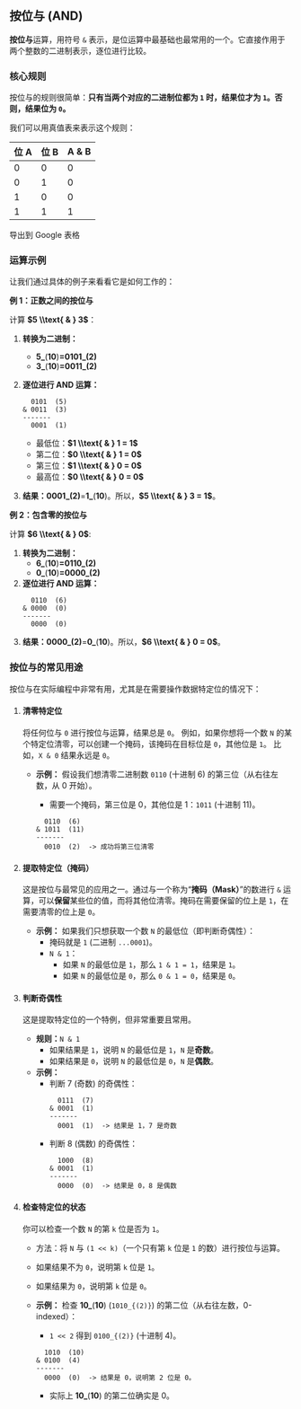 ## 按位与 (AND)

**按位与**运算，用符号 `&` 表示，是位运算中最基础也最常用的一个。它直接作用于两个整数的二进制表示，逐位进行比较。

### 核心规则

按位与的规则很简单：**只有当两个对应的二进制位都为 `1` 时，结果位才为 `1`。否则，结果位为 `0`。**

我们可以用真值表来表示这个规则：

| 位 A | 位 B | A & B |
| :--- | :--- | :---- |
| 0    | 0    | 0     |
| 0    | 1    | 0     |
| 1    | 0    | 0     |
| 1    | 1    | 1     |

导出到 Google 表格

### 运算示例

让我们通过具体的例子来看看它是如何工作的：

**例 1：正数之间的按位与**

计算 **\$5 \\\\text{ & } 3\$**：

1. **转换为二进制：**

   * **5\_**(**10**)**=**0101\_**(**2**)**
   * **3\_**(**10**)**=**0011\_**(**2**)**
2. **逐位进行 AND 运算：**

   ```
     0101  (5)
   & 0011  (3)
   -------
     0001  (1)
   ```

   * 最低位：**\$1 \\\\text{ & } 1 = 1\$**
   * 第二位：**\$0 \\\\text{ & } 1 = 0\$**
   * 第三位：**\$1 \\\\text{ & } 0 = 0\$**
   * 最高位：**\$0 \\\\text{ & } 0 = 0\$**
3. **结果：**0001\_**(**2**)**=**1\_**(**10**)。所以，**\$5 \\\\text{ & } 3 = 1\$**。

**例 2：包含零的按位与**

计算 **\$6 \\\\text{ & } 0\$**:

1. **转换为二进制：**
   * **6\_**(**10**)**=**0110\_**(**2**)**
   * **0\_**(**10**)**=**0000\_**(**2**)**
2. **逐位进行 AND 运算：**
   ```
     0110  (6)
   & 0000  (0)
   -------
     0000  (0)
   ```
3. **结果：**0000\_**(**2**)**=**0\_**(**10**)。所以，**\$6 \\\\text{ & } 0 = 0\$**。

### 按位与的常见用途

按位与在实际编程中非常有用，尤其是在需要操作数据特定位的情况下：

1. #### **清零特定位**

   将任何位与 `0` 进行按位与运算，结果总是 `0`。 例如，如果你想将一个数 `N` 的某个特定位清零，可以创建一个掩码，该掩码在目标位是 `0`，其他位是 `1`。 比如，`X & 0` 结果永远是 `0`。


   * **示例：** 假设我们想清零二进制数 `0110` (十进制 6) 的第三位（从右往左数，从 0 开始）。

     * 需要一个掩码，第三位是 0，其他位是 1：`1011` (十进制 11)。 <!-- end list -->

     ```
       0110  (6)
     & 1011  (11)
     -------
       0010  (2)  -> 成功将第三位清零
     ```
2. #### **提取特定位（掩码）**

   这是按位与最常见的应用之一。通过与一个称为“**掩码（Mask）**”的数进行 `&` 运算，可以**保留**某些位的值，而将其他位清零。掩码在需要保留的位上是 `1`，在需要清零的位上是 `0`。


   * **示例：** 如果我们只想获取一个数 `N` 的最低位（即判断奇偶性）：
     * 掩码就是 `1` (二进制 `...0001`)。
     * `N & 1`：
       * 如果 `N` 的最低位是 `1`，那么 `1 & 1 = 1`，结果是 `1`。
       * 如果 `N` 的最低位是 `0`，那么 `0 & 1 = 0`，结果是 `0`。
3. #### **判断奇偶性**

   这是提取特定位的一个特例，但非常重要且常用。


   * **规则：**`N & 1`
     * 如果结果是 `1`，说明 `N` 的最低位是 `1`，`N` 是**奇数**。
     * 如果结果是 `0`，说明 `N` 的最低位是 `0`，`N` 是**偶数**。
   * **示例：**
     * 判断 7 (奇数) 的奇偶性：
       ```
         0111  (7)
       & 0001  (1)
       -------
         0001  (1)  -> 结果是 1，7 是奇数
       ```
     * 判断 8 (偶数) 的奇偶性：
       ```
         1000  (8)
       & 0001  (1)
       -------
         0000  (0)  -> 结果是 0，8 是偶数
       ```
4. #### **检查特定位的状态**

   你可以检查一个数 `N` 的第 `k` 位是否为 `1`。


   * 方法：将 `N` 与 `(1 << k)`（一个只有第 `k` 位是 `1` 的数）进行按位与运算。
   * 如果结果不为 `0`，说明第 `k` 位是 `1`。
   * 如果结果为 `0`，说明第 `k` 位是 `0`。
   * **示例：** 检查 **10\_**(**10**) (`1010_{(2)}`) 的第二位（从右往左数，0-indexed）：

     * `1 << 2` 得到 `0100_{(2)}` (十进制 4)。

     <!-- end list -->

     ```
       1010  (10)
     & 0100  (4)
     -------
       0000  (0)  -> 结果是 0，说明第 2 位是 0。
     ```
     * 实际上 **10\_**(**10**) 的第二位确实是 0。
